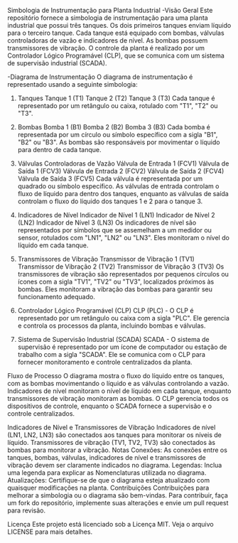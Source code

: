 Simbologia de Instrumentação para Planta Industrial
-Visão Geral
  Este repositório fornece a simbologia de instrumentação para uma planta industrial que possui três tanques. Os dois primeiros tanques enviam líquido para o terceiro tanque. Cada tanque está equipado com bombas, válvulas controladoras de vazão e indicadores de nível. As bombas possuem transmissores de vibração. O controle da planta é realizado por um Controlador Lógico Programável (CLP), que se comunica com um sistema de supervisão industrial (SCADA).

-Diagrama de Instrumentação
  O diagrama de instrumentação é representado usando a seguinte simbologia:

1. Tanques
Tanque 1 (T1)
Tanque 2 (T2)
Tanque 3 (T3)
  Cada tanque é representado por um retângulo ou caixa, rotulado com "T1", "T2" ou "T3".

2. Bombas
Bomba 1 (B1)
Bomba 2 (B2)
Bomba 3 (B3)
  Cada bomba é representada por um círculo ou símbolo específico com a sigla "B1", "B2" ou "B3". As bombas são responsáveis por movimentar o líquido para dentro de cada tanque.

3. Válvulas Controladoras de Vazão
Válvula de Entrada 1 (FCV1)
Válvula de Saída 1 (FCV3)
Válvula de Entrada 2 (FCV2)
Válvula de Saída 2 (FCV4)
Válvula de Saída 3 (FCV5)
Cada válvula é representada por um quadrado ou símbolo específico. As válvulas de entrada controlam o fluxo de líquido para dentro dos tanques, enquanto as válvulas de saída controlam o fluxo do líquido dos tanques 1 e 2 para o tanque 3.

4. Indicadores de Nível
Indicador de Nível 1 (LN1)
Indicador de Nível 2 (LN2)
Indicador de Nível 3 (LN3)
Os indicadores de nível são representados por símbolos que se assemelham a um medidor ou sensor, rotulados com "LN1", "LN2" ou "LN3". Eles monitoram o nível do líquido em cada tanque.

5. Transmissores de Vibração
Transmissor de Vibração 1 (TV1)
Transmissor de Vibração 2 (TV2)
Transmissor de Vibração 3 (TV3)
Os transmissores de vibração são representados por pequenos círculos ou ícones com a sigla "TV1", "TV2" ou "TV3", localizados próximos às bombas. Eles monitoram a vibração das bombas para garantir seu funcionamento adequado.

6. Controlador Lógico Programável (CLP)
CLP (PLC) - O CLP é representado por um retângulo ou caixa com a sigla "PLC". Ele gerencia e controla os processos da planta, incluindo bombas e válvulas.

7. Sistema de Supervisão Industrial (SCADA)
SCADA - O sistema de supervisão é representado por um ícone de computador ou estação de trabalho com a sigla "SCADA". Ele se comunica com o CLP para fornecer monitoramento e controle centralizados da planta.

Fluxo de Processo
O diagrama mostra o fluxo do líquido entre os tanques, com as bombas movimentando o líquido e as válvulas controlando a vazão. Indicadores de nível monitoram o nível de líquido em cada tanque, enquanto transmissores de vibração monitoram as bombas. O CLP gerencia todos os dispositivos de controle, enquanto o SCADA fornece a supervisão e o controle centralizados.

Indicadores de Nível e Transmissores de Vibração
Indicadores de nível (LN1, LN2, LN3) são conectados aos tanques para monitorar os níveis de líquido.
Transmissores de vibração (TV1, TV2, TV3) são conectados às bombas para monitorar a vibração.
Notas
Conexões: As conexões entre os tanques, bombas, válvulas, indicadores de nível e transmissores de vibração devem ser claramente indicados no diagrama.
Legendas: Inclua uma legenda para explicar as Nomenclaturas utilizada no diagrama.
Atualizações: Certifique-se de que o diagrama esteja atualizado com quaisquer modificações na planta.
Contribuições
Contribuições para melhorar a simbologia ou o diagrama são bem-vindas. Para contribuir, faça um fork do repositório, implemente suas alterações e envie um pull request para revisão.

Licença
Este projeto está licenciado sob a Licença MIT. Veja o arquivo LICENSE para mais detalhes.
